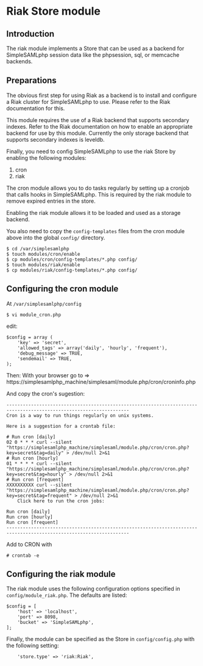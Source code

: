 Riak Store module
=================

<!--
	This file is written in Markdown syntax.
	For more information about how to use the Markdown syntax, read here:
	http://daringfireball.net/projects/markdown/syntax
-->


<!-- {{TOC}} -->

Introduction
------------

The riak module implements a Store that can be used as a backend
for SimpleSAMLphp session data like the phpsession, sql, or memcache
backends.

Preparations
------------

The obvious first step for using Riak as a backend is to install
and configure a Riak cluster for SimpleSAMLphp to use. Please refer
to the Riak documentation for this.

This module requires the use of a Riak backend that supports secondary
indexes. Refer to the Riak documentation on how to enable an
appropriate backend for use by this module. Currently the only
storage backend that supports secondary indexes is leveldb.

Finally, you need to config SimpleSAMLphp to use the riak Store by
enabling the following modules:

 1. cron
 2. riak

The cron module allows you to do tasks regularly by setting up a
cronjob that calls hooks in SimpleSAMLphp. This is required by the
riak module to remove expired entries in the store.

Enabling the riak module allows it to be loaded and used as a storage
backend.

You also need to copy the `config-templates` files from the cron
module above into the global `config/` directory.

	$ cd /var/simplesamlphp
	$ touch modules/cron/enable
	$ cp modules/cron/config-templates/*.php config/
	$ touch modules/riak/enable
	$ cp modules/riak/config-templates/*.php config/


Configuring the cron module
---------------------------

At `/var/simplesamlphp/config`

	$ vi module_cron.php

edit:

	$config = array (
		'key' => 'secret',
		'allowed_tags' => array('daily', 'hourly', 'frequent'),
		'debug_message' => TRUE,
		'sendemail' => TRUE,
	);

Then: With your browser go to => https://simplesamlphp_machine/simplesaml/module.php/cron/croninfo.php

And copy the cron's sugestion:

	-------------------------------------------------------------------------------------------------------------------
	Cron is a way to run things regularly on unix systems.

	Here is a suggestion for a crontab file:

	# Run cron [daily]
	02 0 * * * curl --silent "https://simplesamlphp_machine/simplesaml/module.php/cron/cron.php?key=secret&tag=daily" > /dev/null 2>&1
	# Run cron [hourly]
	01 * * * * curl --silent "https://simplesamlphp_machine/simplesaml/module.php/cron/cron.php?key=secret&tag=hourly" > /dev/null 2>&1
	# Run cron [frequent]
	XXXXXXXXXX curl --silent "https://simplesamlphp_machine/simplesaml/module.php/cron/cron.php?key=secret&tag=frequent" > /dev/null 2>&1
		Click here to run the cron jobs:

	Run cron [daily]
	Run cron [hourly]
	Run cron [frequent]
	-------------------------------------------------------------------------------------------------------------------

Add to CRON with

	# crontab -e

Configuring the riak module
---------------------------

The riak module uses the following configuration options specified
in `config/module_riak.php`. The defaults are listed:

	$config = [
		'host' => 'localhost',
		'port' => 8098,
		'bucket' => 'SimpleSAMLphp',
	];

Finally, the module can be specified as the Store in `config/config.php`
with the following setting:

		'store.type' => 'riak:Riak',

